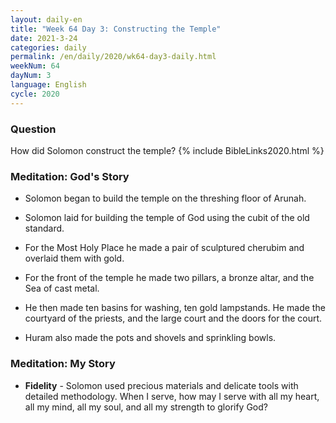 ```yaml
---
layout: daily-en
title: "Week 64 Day 3: Constructing the Temple"
date: 2021-3-24 
categories: daily
permalink: /en/daily/2020/wk64-day3-daily.html
weekNum: 64
dayNum: 3
language: English
cycle: 2020
---
```


### Question     
How did Solomon construct the temple?
{% include BibleLinks2020.html %} 

### Meditation: God's Story   
+ Solomon began to build the temple on the threshing floor of Arunah. 

+ Solomon laid for building the temple of God using the cubit of the old standard. 

+ For the Most Holy Place he made a pair of sculptured cherubim and overlaid them with gold. 

+ For the front of the temple he made two pillars, a bronze altar, and the Sea of cast metal. 

+ He then made ten basins for washing, ten gold lampstands. He made the courtyard of the priests, and the large court and the doors for the court. 

+ Huram also made the pots and shovels and sprinkling bowls. 

### Meditation: My Story   
+ **Fidelity** - Solomon used precious materials and delicate tools with detailed methodology. When I serve, how may I serve with all my heart, all my mind, all my soul, and all my strength to glorify God? 